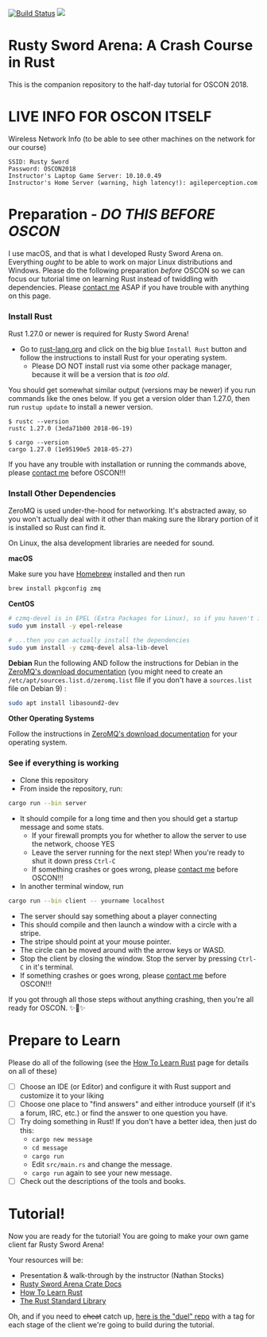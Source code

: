[![Build Status](https://travis-ci.org/CleanCut/rusty_sword_arena.svg?branch=master)](https://travis-ci.org/CleanCut/rusty_sword_arena)
[![](http://meritbadge.herokuapp.com/rusty_sword_arena)](https://crates.io/crates/rusty_sword_arena)


# Rusty Sword Arena: A Crash Course in Rust

This is the companion repository to the half-day tutorial for OSCON 2018.

# LIVE INFO FOR OSCON ITSELF

Wireless Network Info (to be able to see other machines on the network for our course)

```
SSID: Rusty Sword
Password: OSCON2018
Instructor's Laptop Game Server: 10.10.0.49
Instructor's Home Server (warning, high latency!): agileperception.com
```

# Preparation - **_DO THIS BEFORE OSCON_**

I use macOS, and that is what I developed Rusty Sword Arena on.  Everything _ought_ to be able to work on major Linux 
distributions and Windows. Please do the following preparation _before_ OSCON so we can focus our tutorial time on 
learning Rust instead of twiddling with dependencies.  Please [contact me](mailto:nathan.stocks@gmail.com) ASAP if you
have trouble with anything on this page.

### Install Rust

Rust 1.27.0 or newer is required for Rusty Sword Arena!

- Go to [rust-lang.org](https://rust-lang.org) and click on the big blue `Install Rust` 
  button and follow the instructions to install Rust for your operating system.
  - Please DO NOT install rust via some other package manager, because it will be a version that is _too old_.
  
You should get somewhat similar output (versions may be newer) if you run commands like the ones below.  If you get a
version older than 1.27.0, then run `rustup update` to install a newer version.
 
```shell
$ rustc --version
rustc 1.27.0 (3eda71b00 2018-06-19)

$ cargo --version
cargo 1.27.0 (1e95190e5 2018-05-27)
```

If you have any trouble with installation or running the commands above, please
[contact me](mailto:nathan.stocks@gmail.com) before OSCON!!!

### Install Other Dependencies

ZeroMQ is used under-the-hood for networking.  It's abstracted away, so you won't actually deal with it other than
making sure the library portion of it is installed so Rust can find it.

On Linux, the alsa development libraries are needed for sound.

**macOS**

Make sure you have [Homebrew](https://brew.sh/) installed and then run
```bash
brew install pkgconfig zmq
```

**CentOS**

```bash
# czmq-devel is in EPEL (Extra Packages for Linux), so if you haven't installed it, do
sudo yum install -y epel-release

# ...then you can actually install the dependencies
sudo yum install -y czmq-devel alsa-lib-devel
```

**Debian**
Run the following AND follow the instructions for Debian in the
[ZeroMQ's download documentation](http://zeromq.org/area:download) (you might need to create an
`/etc/apt/sources.list.d/zeromq.list` file if you don't have a `sources.list` file on Debian 9) :

```bash
sudo apt install libasound2-dev
```

**Other Operating Systems**

Follow the instructions in
[ZeroMQ's download documentation](http://zeromq.org/area:download) for your operating system.

### See if everything is working

- Clone this repository
- From inside the repository, run:
```bash
cargo run --bin server
```
- It should compile for a long time and then you should get a startup message and some stats.
  - If your firewall prompts you for whether to allow the server to use the network, choose YES
  - Leave the server running for the next step!  When you're ready to shut it down press `Ctrl-C`
  - If something crashes or goes wrong, please [contact me](mailto:nathan.stocks@gmail.com) before OSCON!!!
- In another terminal window, run
```bash
cargo run --bin client -- yourname localhost
```
  - The server should say something about a player connecting
  - This should compile and then launch a window with a circle with a stripe.
  - The stripe should point at your mouse pointer.
  - The circle can be moved around with the arrow keys or WASD.
  - Stop the client by closing the window. Stop the server by pressing `Ctrl-C` in it's terminal.
  - If something crashes or goes wrong, please [contact me](mailto:nathan.stocks@gmail.com) before OSCON!!!

If you got through all those steps without anything crashing, then you're all ready for OSCON. ✨🎉✨

# Prepare to Learn

Please do all of the following (see the 
[How To Learn Rust](https://github.com/CleanCut/rusty_sword_arena/blob/master/HowToLearnRust.md) page for details on all
of these)
- [ ] Choose an IDE (or Editor) and configure it with Rust support and customize it to your liking
- [ ] Choose one place to "find answers" and either introduce yourself (if it's a forum, IRC, etc.) or find the answer
      to one question you have.
- [ ] Try doing something in Rust!  If you don't have a better idea, then just do this:
  - `cargo new message`
  - `cd message`
  - `cargo run`
  - Edit `src/main.rs` and change the message.
  - `cargo run` again to see your new message.
- [ ] Check out the descriptions of the tools and books. 

# Tutorial!

Now you are ready for the tutorial! You are going to make your own game client far Rusty Sword Arena!

Your resources will be:

- Presentation & walk-through by the instructor (Nathan Stocks)
- [Rusty Sword Arena Crate Docs](https://agileperception.com/doc/rusty_sword_arena/)
- [How To Learn Rust](https://github.com/CleanCut/rusty_sword_arena/blob/master/HowToLearnRust.md)
- [The Rust Standard Library](https://doc.rust-lang.org/std/)

Oh, and if you need to ~~cheat~~ catch up, [here is the "duel" repo](https://github.com/CleanCut/duel) 
with a tag for each stage of the client we're going to build during the tutorial.
